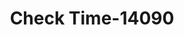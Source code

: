 ---
f_zip-code: 39367
f_state-code: MS
title: Check Time-14090
f_phone: 601-735-4867
f_city-only: Waynesboro
f_address: 905 Azalea Dr Waynesboro
f_location-unique-id: '14090'
slug: check-time-14090
updated-on: '2024-05-30T13:46:58.046Z'
created-on: '2024-05-30T13:36:59.803Z'
published-on: '2024-05-30T13:54:32.469Z'
f_city-state: cms/city/waynesboro-ms.md
f_company: cms/company/check-time.md
f_state: cms/state/mississippi.md
layout: '[payday-loan].html'
tags: payday-loan
---